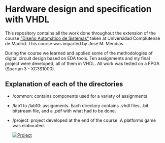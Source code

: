 # Hardware design and specification with VHDL
This repository contains all the work done throughout the extension of the course ["Diseño Automático de Sistemas"](http://www.fdi.ucm.es/profesor/mendias/DAS/DAS.html) taken at Universidad Complutense de Madrid. This course was imparted by José M. Mendías. 

During the course we learned and applied some of the methodologies of digital circuit design based on EDA tools. Ten assignments and my final project were developed, all of them in VHDL. All work was tested on a FPGA (Spartan 3 - XC3S1000).

## Explanation of each of the directories
- /common: contains components used for a variety of assignments
- /lab1 to /lab10: assignments. Each directory contains .vhdl files, .bit bitstream file, and a .pdf with what had to be done.
- /project: project developed at the end of the course. A platforms game was elaborated.

   [![Project](https://img.youtube.com/vi/S09vht9Bq_w/0.jpg)](https://www.youtube.com/watch?v=S09vht9Bq_w)



